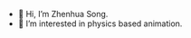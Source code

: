 - 👋 Hi, I’m Zhenhua Song.
- 👀 I’m interested in physics based animation.


<!---
- 🌱 I’m currently learning ...
- 💞️ I’m looking to collaborate on ...
- 📫 How to reach me ...

sfd158/sfd158 is a ✨ special ✨ repository because its `README.md` (this file) appears on your GitHub profile.
You can click the Preview link to take a look at your changes.
--->
